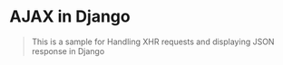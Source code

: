 # AJAX in Django

>This is a sample for Handling XHR requests and displaying JSON response in Django
